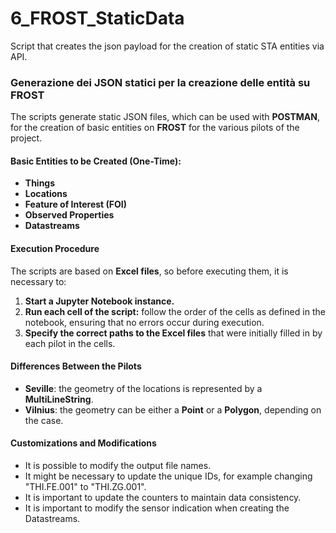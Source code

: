 # 6_FROST_StaticData
Script that creates the json payload for the creation of static STA entities via API.

### Generazione dei JSON statici per la creazione delle entità su FROST  
The scripts generate static JSON files, which can be used with **POSTMAN**, for the creation of basic entities on **FROST** for the various pilots of the project.

#### Basic Entities to be Created (One-Time):  
- **Things**  
- **Locations**  
- **Feature of Interest (FOI)**  
- **Observed Properties**  
- **Datastreams**  

#### Execution Procedure
The scripts are based on **Excel files**, so before executing them, it is necessary to:  
1. **Start a Jupyter Notebook instance.**  
2. **Run each cell of the script:** follow the order of the cells as defined in the notebook, ensuring that no errors occur during execution.
3. **Specify the correct paths to the Excel files** that were initially filled in by each pilot in the cells. 

#### Differences Between the Pilots 
- **Seville**: the geometry of the locations is represented by a **MultiLineString**.  
- **Vilnius**: the geometry can be either a **Point** or a **Polygon**, depending on the case.  

#### Customizations and Modifications
- It is possible to modify the output file names.
- It might be necessary to update the unique IDs, for example changing "THI.FE.001" to "THI.ZG.001".  
- It is important to update the counters to maintain data consistency.
- It is important to modify the sensor indication when creating the Datastreams.

